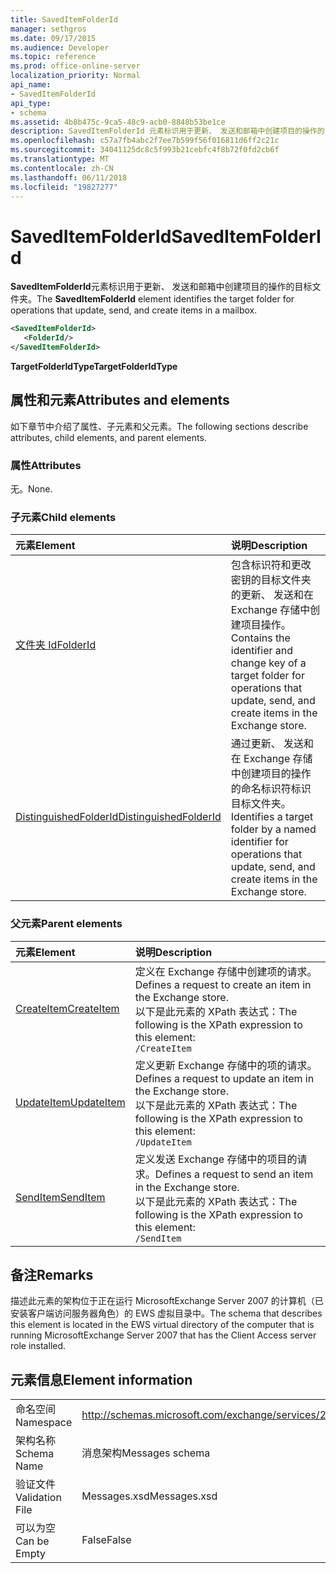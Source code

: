 ```yaml
---
title: SavedItemFolderId
manager: sethgros
ms.date: 09/17/2015
ms.audience: Developer
ms.topic: reference
ms.prod: office-online-server
localization_priority: Normal
api_name:
- SavedItemFolderId
api_type:
- schema
ms.assetid: 4b8b475c-9ca5-48c9-acb0-8848b53be1ce
description: SavedItemFolderId 元素标识用于更新、 发送和邮箱中创建项目的操作的目标文件夹。
ms.openlocfilehash: c57a7fb4abc2f7ee7b599f56f016811d6ff2c21c
ms.sourcegitcommit: 34041125dc8c5f993b21cebfc4f8b72f0fd2cb6f
ms.translationtype: MT
ms.contentlocale: zh-CN
ms.lasthandoff: 06/11/2018
ms.locfileid: "19827277"
---
```

# <a name="saveditemfolderid"></a><span data-ttu-id="599d9-103">SavedItemFolderId</span><span class="sxs-lookup"><span data-stu-id="599d9-103">SavedItemFolderId</span></span>

<span data-ttu-id="599d9-104">**SavedItemFolderId**元素标识用于更新、 发送和邮箱中创建项目的操作的目标文件夹。</span><span class="sxs-lookup"><span data-stu-id="599d9-104">The **SavedItemFolderId** element identifies the target folder for operations that update, send, and create items in a mailbox.</span></span> 
  
```xml
<SavedItemFolderId>
   <FolderId/>
</SavedItemFolderId>
```

 <span data-ttu-id="599d9-105">**TargetFolderIdType**</span><span class="sxs-lookup"><span data-stu-id="599d9-105">**TargetFolderIdType**</span></span>
## <a name="attributes-and-elements"></a><span data-ttu-id="599d9-106">属性和元素</span><span class="sxs-lookup"><span data-stu-id="599d9-106">Attributes and elements</span></span>

<span data-ttu-id="599d9-107">如下章节中介绍了属性、子元素和父元素。</span><span class="sxs-lookup"><span data-stu-id="599d9-107">The following sections describe attributes, child elements, and parent elements.</span></span>
  
### <a name="attributes"></a><span data-ttu-id="599d9-108">属性</span><span class="sxs-lookup"><span data-stu-id="599d9-108">Attributes</span></span>

<span data-ttu-id="599d9-109">无。</span><span class="sxs-lookup"><span data-stu-id="599d9-109">None.</span></span>
  
### <a name="child-elements"></a><span data-ttu-id="599d9-110">子元素</span><span class="sxs-lookup"><span data-stu-id="599d9-110">Child elements</span></span>

|<span data-ttu-id="599d9-111">**元素**</span><span class="sxs-lookup"><span data-stu-id="599d9-111">**Element**</span></span>|<span data-ttu-id="599d9-112">**说明**</span><span class="sxs-lookup"><span data-stu-id="599d9-112">**Description**</span></span>|
|:-----|:-----|
|[<span data-ttu-id="599d9-113">文件夹 Id</span><span class="sxs-lookup"><span data-stu-id="599d9-113">FolderId</span></span>](folderid.md) <br/> |<span data-ttu-id="599d9-114">包含标识符和更改密钥的目标文件夹的更新、 发送和在 Exchange 存储中创建项目操作。</span><span class="sxs-lookup"><span data-stu-id="599d9-114">Contains the identifier and change key of a target folder for operations that update, send, and create items in the Exchange store.</span></span>  <br/> |
|[<span data-ttu-id="599d9-115">DistinguishedFolderId</span><span class="sxs-lookup"><span data-stu-id="599d9-115">DistinguishedFolderId</span></span>](distinguishedfolderid.md) <br/> |<span data-ttu-id="599d9-116">通过更新、 发送和在 Exchange 存储中创建项目的操作的命名标识符标识目标文件夹。</span><span class="sxs-lookup"><span data-stu-id="599d9-116">Identifies a target folder by a named identifier for operations that update, send, and create items in the Exchange store.</span></span>  <br/> |
   
### <a name="parent-elements"></a><span data-ttu-id="599d9-117">父元素</span><span class="sxs-lookup"><span data-stu-id="599d9-117">Parent elements</span></span>

|<span data-ttu-id="599d9-118">**元素**</span><span class="sxs-lookup"><span data-stu-id="599d9-118">**Element**</span></span>|<span data-ttu-id="599d9-119">**说明**</span><span class="sxs-lookup"><span data-stu-id="599d9-119">**Description**</span></span>|
|:-----|:-----|
|[<span data-ttu-id="599d9-120">CreateItem</span><span class="sxs-lookup"><span data-stu-id="599d9-120">CreateItem</span></span>](createitem.md) <br/> |<span data-ttu-id="599d9-121">定义在 Exchange 存储中创建项的请求。</span><span class="sxs-lookup"><span data-stu-id="599d9-121">Defines a request to create an item in the Exchange store.</span></span>  <br/> <span data-ttu-id="599d9-122">以下是此元素的 XPath 表达式：</span><span class="sxs-lookup"><span data-stu-id="599d9-122">The following is the XPath expression to this element:</span></span>  <br/>  `/CreateItem` <br/> |
|[<span data-ttu-id="599d9-123">UpdateItem</span><span class="sxs-lookup"><span data-stu-id="599d9-123">UpdateItem</span></span>](updateitem.md) <br/> |<span data-ttu-id="599d9-124">定义更新 Exchange 存储中的项的请求。</span><span class="sxs-lookup"><span data-stu-id="599d9-124">Defines a request to update an item in the Exchange store.</span></span>  <br/> <span data-ttu-id="599d9-125">以下是此元素的 XPath 表达式：</span><span class="sxs-lookup"><span data-stu-id="599d9-125">The following is the XPath expression to this element:</span></span>  <br/>  `/UpdateItem` <br/> |
|[<span data-ttu-id="599d9-126">SendItem</span><span class="sxs-lookup"><span data-stu-id="599d9-126">SendItem</span></span>](senditem.md) <br/> |<span data-ttu-id="599d9-127">定义发送 Exchange 存储中的项目的请求。</span><span class="sxs-lookup"><span data-stu-id="599d9-127">Defines a request to send an item in the Exchange store.</span></span>  <br/> <span data-ttu-id="599d9-128">以下是此元素的 XPath 表达式：</span><span class="sxs-lookup"><span data-stu-id="599d9-128">The following is the XPath expression to this element:</span></span>  <br/>  `/SendItem` <br/> |
   
## <a name="remarks"></a><span data-ttu-id="599d9-129">备注</span><span class="sxs-lookup"><span data-stu-id="599d9-129">Remarks</span></span>

<span data-ttu-id="599d9-130">描述此元素的架构位于正在运行 MicrosoftExchange Server 2007 的计算机（已安装客户端访问服务器角色）的 EWS 虚拟目录中。</span><span class="sxs-lookup"><span data-stu-id="599d9-130">The schema that describes this element is located in the EWS virtual directory of the computer that is running MicrosoftExchange Server 2007 that has the Client Access server role installed.</span></span>
  
## <a name="element-information"></a><span data-ttu-id="599d9-131">元素信息</span><span class="sxs-lookup"><span data-stu-id="599d9-131">Element information</span></span>

|||
|:-----|:-----|
|<span data-ttu-id="599d9-132">命名空间</span><span class="sxs-lookup"><span data-stu-id="599d9-132">Namespace</span></span>  <br/> |http://schemas.microsoft.com/exchange/services/2006/messages  <br/> |
|<span data-ttu-id="599d9-133">架构名称</span><span class="sxs-lookup"><span data-stu-id="599d9-133">Schema Name</span></span>  <br/> |<span data-ttu-id="599d9-134">消息架构</span><span class="sxs-lookup"><span data-stu-id="599d9-134">Messages schema</span></span>  <br/> |
|<span data-ttu-id="599d9-135">验证文件</span><span class="sxs-lookup"><span data-stu-id="599d9-135">Validation File</span></span>  <br/> |<span data-ttu-id="599d9-136">Messages.xsd</span><span class="sxs-lookup"><span data-stu-id="599d9-136">Messages.xsd</span></span>  <br/> |
|<span data-ttu-id="599d9-137">可以为空</span><span class="sxs-lookup"><span data-stu-id="599d9-137">Can be Empty</span></span>  <br/> |<span data-ttu-id="599d9-138">False</span><span class="sxs-lookup"><span data-stu-id="599d9-138">False</span></span>  <br/> |
   

